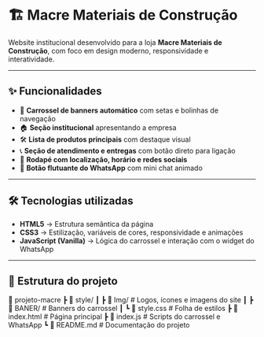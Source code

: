 # 🏗️ Macre Materiais de Construção

Website institucional desenvolvido para a loja **Macre Materiais de Construção**, com foco em design moderno, responsividade e interatividade.

---

## ✨ Funcionalidades

- 🎠 **Carrossel de banners automático** com setas e bolinhas de navegação  
- 🏠 **Seção institucional** apresentando a empresa  
- 🛠️ **Lista de produtos principais** com destaque visual  
- 📞 **Seção de atendimento e entregas** com botão direto para ligação  
- 📍 **Rodapé com localização, horário e redes sociais**  
- 💬 **Botão flutuante do WhatsApp** com mini chat animado  

---

## 🛠️ Tecnologias utilizadas

- **HTML5** → Estrutura semântica da página  
- **CSS3** → Estilização, variáveis de cores, responsividade e animações  
- **JavaScript (Vanilla)** → Lógica do carrossel e interação com o widget do WhatsApp  

---

## 📂 Estrutura do projeto

📁 projeto-macre
┣ 📂 style/
┃ ┣ 📂 Img/ # Logos, ícones e imagens do site
┃ ┣ 📂 BANER/ # Banners do carrossel
┃ ┗ 📜 style.css # Folha de estilos
┣ 📜 index.html # Página principal
┣ 📜 index.js # Scripts do carrossel e WhatsApp
┗ 📜 README.md # Documentação do projeto
